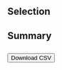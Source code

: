 
## Selection

<div id="materiality-screening-table"></div>

<!-- <div>
    <h4>Details</h4>
    <ul>
      <li><small><strong>ISIC Group: </strong>With supporting text below as a natural lead-in to additional content.</small></li>
      <li><small><strong>Production Process: </strong>With supporting text below as a natural lead-in to additional content.</small></li>
    </ul>
</div> -->

## Summary

<div id="materiality-summary-table"></div>

<div>
    <button style='margin-top:10px;' class="md-button" id="download-csv">Download CSV</button>
</div>

